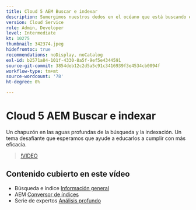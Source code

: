 ```yaml
---
title: Cloud 5 AEM Buscar e indexar
description: Sumergimos nuestros dedos en el océano que está buscando e indexando
version: Cloud Service
role: Admin, Developer
level: Intermediate
kt: 10275
thumbnail: 342374.jpeg
hidefromtoc: true
recommendations: noDisplay, noCatalog
exl-id: b2571a84-101f-4330-8a5f-9ef5e4344591
source-git-commit: 3854deb12c2d5a5c91c3416939f3e4534cb0094f
workflow-type: tm+mt
source-wordcount: '78'
ht-degree: 0%

---
```


# Cloud 5 AEM Buscar e indexar

Un chapuzón en las aguas profundas de la búsqueda y la indexación. Un tema desafiante que esperamos que ayude a educarlos a cumplir con más eficacia.

>[!VIDEO](https://video.tv.adobe.com/v/342374)

## Contenido cubierto en este vídeo

+ Búsqueda e índice [Información general](https://experienceleague.adobe.com/docs/experience-manager-cloud-service/content/operations/indexing.html)
+ AEM [Conversor de índices](https://experienceleague.adobe.com/docs/experience-manager-cloud-service/content/migration-journey/refactoring-tools/index-converter.html)
+ Serie de expertos [Análisis profundo](../../cloud-service/migration/moving-to-aem-as-a-cloud-service/search-and-indexing.md)
